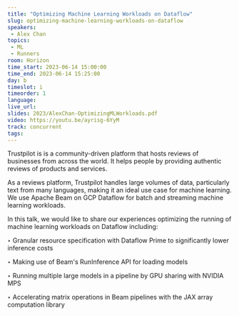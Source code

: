 ```yaml
---
title: "Optimizing Machine Learning Workloads on Dataflow"
slug: optimizing-machine-learning-workloads-on-dataflow
speakers:
 - Alex Chan
topics:
 - ML
 - Runners
room: Horizon
time_start: 2023-06-14 15:00:00
time_end: 2023-06-14 15:25:00
day: b
timeslot: i
timeorder: 1
language: 
live_url: 
slides: 2023/AlexChan-OptimizingMLWorkloads.pdf
video: https://youtu.be/ayrisg-6YyM
track: concurrent
tags:
---
```


Trustpilot is is a community-driven platform that hosts reviews of businesses from across the world. It helps people by providing authentic reviews of products and services.
 
 As a reviews platform, Trustpilot handles large volumes of data, particularly text from many languages, making it an ideal use case for machine learning. We use Apache Beam on GCP Dataflow for batch and streaming machine learning workloads. 
 
 
 
 In this talk, we would like to share our experiences optimizing the running of machine learning workloads on Dataflow including:
 
 ‣ Granular resource specification with Dataflow Prime to significantly lower inference costs 
 
 ‣ Making use of Beam's RunInference API for loading models
 
 ‣ Running multiple large models in a pipeline by GPU sharing with NVIDIA MPS
 
 ‣ Accelerating matrix operations in Beam pipelines with the JAX array computation library
